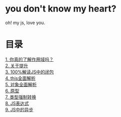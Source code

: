 # you don't know my heart?

oh! my js, love you.

# 目录

<a href="./scope.mdown">1. 你真的了解作用域吗？</a><br/>
<a href="./hoisting.mdown">2. 关于提升</a><br/>
<a href="./closure.mdown">3. 100%解读JS中的闭包</a><br/>
<a href="./this.mdown">4. this全面解析</a><br/>
<a href="./obj.mdown">5. 对象全面解析</a><br/>
<a href="./proto.mdown">6. 原型</a><br/>
<a href="./type_change.md">7. 类型强制转换</a><br/>
<a href="./grammar.md">8. JS表达式</a><br/>
<a href="./async.md">9. JS中的异步</a><br/>


